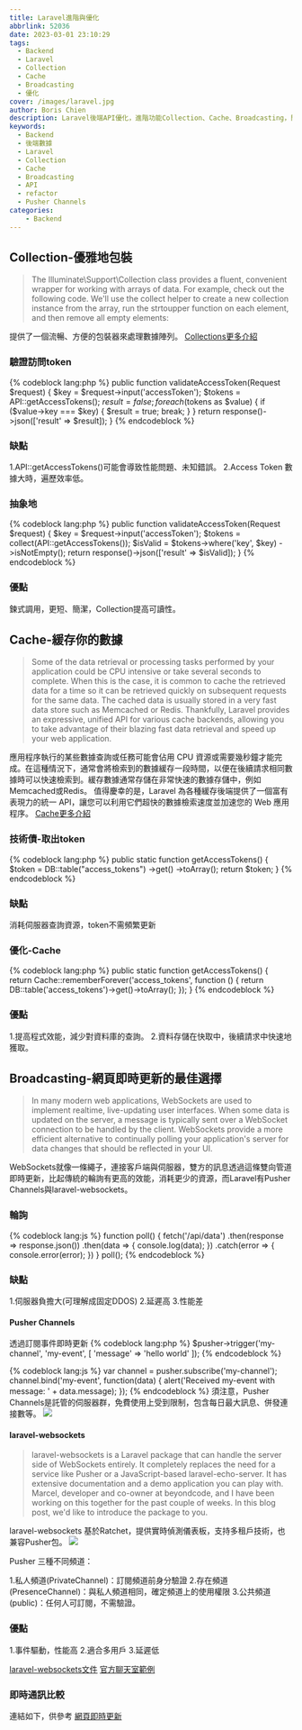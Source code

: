 ```yaml
---
title: Laravel進階與優化
abbrlink: 52036
date: 2023-03-01 23:10:29
tags:
  - Backend
  - Laravel
  - Collection
  - Cache
  - Broadcasting
  - 優化
cover: /images/laravel.jpg
author: Boris Chien
description: Laravel後端API優化，進階功能Collection、Cache、Broadcasting，開發紀錄，範例均為開發中真實遇到
keywords:
  - Backend
  - 後端數據
  - Laravel
  - Collection
  - Cache
  - Broadcasting
  - API
  - refactor
  - Pusher Channels
categories:
    - Backend
---
```


## Collection-優雅地包裝
> The Illuminate\Support\Collection class provides a fluent, convenient wrapper for working with arrays of data. For example, check out the following code. We'll use the collect helper to create a new collection instance from the array, run the strtoupper function on each element, and then remove all empty elements:

提供了一個流暢、方便的包裝器來處理數據陣列。
[Collections更多介紹](https://laravel.com/docs/10.x/collections#creating-collections)

### 驗證訪問token
{% codeblock lang:php %}
public function validateAccessToken(Request $request)
{
    $key = $request->input('accessToken');
    $tokens = API::getAccessTokens();
    $result = false;
    foreach ($tokens as $value) {
        if ($value->key === $key) {
            $result = true;
            break;
        }
    }
    return response()->json(['result' => $result]);
}
{% endcodeblock %}

### 缺點
1.API::getAccessTokens()可能會導致性能問題、未知錯誤。
2.Access Token 數據大時，遍歷效率低。


### 抽象地
{% codeblock lang:php %}
public function validateAccessToken(Request $request)
{
    $key = $request->input('accessToken');
    $tokens = collect(API::getAccessTokens());
    $isValid = $tokens->where('key', $key)
                       ->isNotEmpty();
    return response()->json(['result' => $isValid]);
}
{% endcodeblock %}
### 優點
鍊式調用，更短、簡潔，Collection提高可讀性。


## Cache-緩存你的數據
> Some of the data retrieval or processing tasks performed by your application could be CPU intensive or take several seconds to complete. When this is the case, it is common to cache the retrieved data for a time so it can be retrieved quickly on subsequent requests for the same data. The cached data is usually stored in a very fast data store such as Memcached or Redis.
Thankfully, Laravel provides an expressive, unified API for various cache backends, allowing you to take advantage of their blazing fast data retrieval and speed up your web application.

應用程序執行的某些數據查詢或任務可能會佔用 CPU 資源或需要幾秒鐘才能完成。在這種情況下，通常會將檢索到的數據緩存一段時間，以便在後續請求相同數據時可以快速檢索到。緩存數據通常存儲在非常快速的數據存儲中，例如Memcached或Redis。
值得慶幸的是，Laravel 為各種緩存後端提供了一個富有表現力的統一 API，讓您可以利用它們超快的數據檢索速度並加速您的 Web 應用程序。
[Cache更多介紹](https://laravel.com/docs/10.x/cache#introduction)

### 技術債-取出token
{% codeblock lang:php %}
  public static function getAccessTokens()
    {
        $token = DB::table("access_tokens")
            ->get()
            ->toArray();
        return $token;
    }
{% endcodeblock %}

### 缺點
消耗伺服器查詢資源，token不需頻繁更新

### 優化-Cache
{% codeblock lang:php %}
   public static function getAccessTokens()
    {
        return Cache::rememberForever('access_tokens', function () {
            return DB::table('access_tokens')->get()->toArray();
        });
    }
{% endcodeblock %}

### 優點
1.提高程式效能，減少對資料庫的查詢。
2.資料存儲在快取中，後續請求中快速地獲取。


## Broadcasting-網頁即時更新的最佳選擇
> In many modern web applications, WebSockets are used to implement realtime, live-updating user interfaces. When some data is updated on the server, a message is typically sent over a WebSocket connection to be handled by the client. WebSockets provide a more efficient alternative to continually polling your application's server for data changes that should be reflected in your UI.

WebSockets就像一條繩子，連接客戶端與伺服器，雙方的訊息透過這條雙向管道即時更新，比起傳統的輪詢有更高的效能，消耗更少的資源，而Laravel有Pusher Channels與laravel-websockets。

### 輪詢
{% codeblock lang:js %}
function poll() {
  fetch('/api/data')
    .then(response => response.json())
    .then(data => {
      console.log(data);
    })
    .catch(error => {
      console.error(error);
    })
}
poll();
{% endcodeblock %}

### 缺點
1.伺服器負擔大(可理解成固定DDOS)
2.延遲高
3.性能差

#### Pusher Channels
透過訂閱事件即時更新
{% codeblock lang:php %}
$pusher->trigger('my-channel', 'my-event', [
  'message' => 'hello world'
]);
{% endcodeblock %}

{% codeblock lang:js %}
var channel = pusher.subscribe('my-channel');
channel.bind('my-event', function(data) {
  alert('Received my-event with message: ' + data.message);
});
{% endcodeblock %}
須注意，Pusher Channels是託管的伺服器群，免費使用上受到限制，包含每日最大訊息、併發連接數等。
![](/images/free-channel-plan.jpg)

#### laravel-websockets
>laravel-websockets is a Laravel package that can handle the server side of WebSockets entirely. It completely replaces the need for a service like Pusher or a JavaScript-based laravel-echo-server. It has extensive documentation and a demo application you can play with. Marcel, developer and co-owner at beyondcode, and I have been working on this together for the past couple of weeks. In this blog post, we'd like to introduce the package to you.

laravel-websockets 基於Ratchet，提供實時偵測儀表板，支持多租戶技術，也兼容Pusher包。
![](/images/debug-dashboard.jpg)

Pusher 三種不同頻道：

1.私人頻道(PrivateChannel)：訂閱頻道前身分驗證
2.存在頻道(PresenceChannel)：與私人頻道相同，確定頻道上的使用權限
3.公共頻道(public)：任何人可訂閱，不需驗證。 

### 優點
1.事件驅動，性能高
2.適合多用戶
3.延遲低

[laravel-websockets文件](https://beyondco.de/docs/laravel-websockets/getting-started/introduction)
[官方聊天室範例](https://github.com/beyondcode/laravel-websockets-demo)

### 即時通訊比較
連結如下，供參考
[網頁即時更新](https://hackmd.io/@monkeymonkey/Sk-odiP8o)



